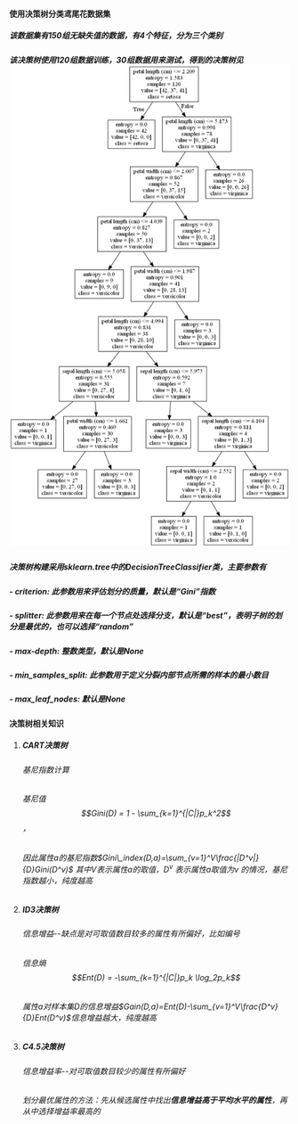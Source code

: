 #### 使用决策树分类鸢尾花数据集
##### 该数据集有150组无缺失值的数据，有4个特征，分为三个类别
##### 该决策树使用120组数据训练，30组数据用来测试，得到的决策树见![](tree.png)
##### 决策树构建采用sklearn.tree中的DecisionTreeClassifier类，主要参数有
##### - **criterion:** 此参数用来评估划分的质量，默认是“Gini”指数
##### - **splitter:** 此参数用来在每一个节点处选择分支，默认是“best”，表明子树的划分是最优的，也可以选择“random”
##### - **max-depth:** 整数类型，默认是None
##### - **min_samples_split:** 此参数用于定义分裂内部节点所需的样本的最小数目
##### - **max_leaf_nodes:** 默认是None
#### 决策树相关知识

1. ##### CART决策树

   ###### 基尼指数计算 

   ###### 基尼值 $$Gini(D) = 1 - \sum_{k=1}^{|C|}p_k^2$$，

   ###### 因此属性a的基尼指数$Gini\_index(D,a)=\sum_{v=1}^V\frac{|D^v|}{D}Gini(D^v)$ 其中$V$表示属性a的取值，$D^v$ 表示属性a取值为$v$ 的情况，基尼指数越小，纯度越高

2. ##### ID3决策树

   ###### 信息增益--缺点是对可取值数目较多的属性有所偏好，比如编号

   ###### 信息熵 $$Ent(D) = -\sum_{k=1}^{|C|}p_k \log_2p_k$$

   ###### 属性a对样本集D的信息增益$Gain(D,a)=Ent(D)-\sum_{v=1}^V\frac{D^v}{D}Ent(D^v)$信息增益越大，纯度越高

3. ##### C4.5决策树

   ###### 信息增益率--对可取值数目较少的属性有所偏好

   ###### 划分最优属性的方法：先从候选属性中找出**信息增益高于平均水平的属性**，再从中选择增益率最高的

